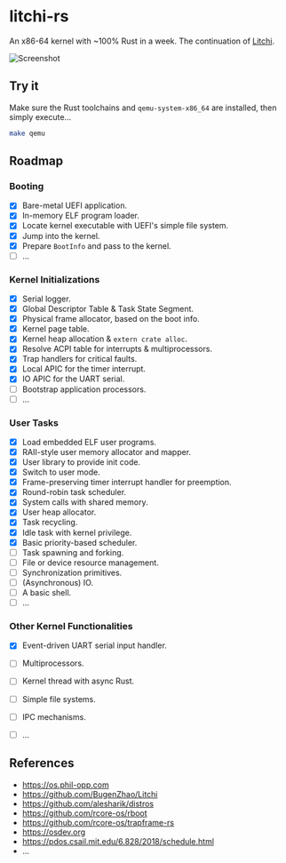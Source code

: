 # litchi-rs

An x86-64 kernel with ~100% Rust in a week. The continuation of [Litchi](https://github.com/BugenZhao/Litchi).

![Screenshot](https://user-images.githubusercontent.com/25862682/161102150-9dd3f27f-5cbd-4c06-9559-c3b127eeb78b.png)

## Try it

Make sure the Rust toolchains and `qemu-system-x86_64` are installed, then simply execute...

```bash
make qemu
```

## Roadmap

### Booting

- [x] Bare-metal UEFI application.
- [x] In-memory ELF program loader.
- [x] Locate kernel executable with UEFI's simple file system.
- [x] Jump into the kernel.
- [x] Prepare `BootInfo` and pass to the kernel.
- [ ] ...

### Kernel Initializations

- [x] Serial logger.
- [x] Global Descriptor Table & Task State Segment.
- [x] Physical frame allocator, based on the boot info.
- [x] Kernel page table.
- [x] Kernel heap allocation & `extern crate alloc`.
- [x] Resolve ACPI table for interrupts & multiprocessors.
- [x] Trap handlers for critical faults.
- [x] Local APIC for the timer interrupt.
- [x] IO APIC for the UART serial.
- [ ] Bootstrap application processors.
- [ ] ...

### User Tasks

- [x] Load embedded ELF user programs.
- [x] RAII-style user memory allocator and mapper.
- [x] User library to provide init code.
- [x] Switch to user mode.
- [x] Frame-preserving timer interrupt handler for preemption.
- [x] Round-robin task scheduler.
- [x] System calls with shared memory.
- [x] User heap allocator.
- [x] Task recycling.
- [x] Idle task with kernel privilege.
- [x] Basic priority-based scheduler.
- [ ] Task spawning and forking.
- [ ] File or device resource management.
- [ ] Synchronization primitives.
- [ ] (Asynchronous) IO.
- [ ] A basic shell.
- [ ] ...

### Other Kernel Functionalities

- [x] Event-driven UART serial input handler.
- [ ] Multiprocessors.
- [ ] Kernel thread with async Rust.
- [ ] Simple file systems.
- [ ] IPC mechanisms.
- [ ] ...


## References

- https://os.phil-opp.com
- https://github.com/BugenZhao/Litchi
- https://github.com/alesharik/distros
- https://github.com/rcore-os/rboot
- https://github.com/rcore-os/trapframe-rs
- https://osdev.org
- https://pdos.csail.mit.edu/6.828/2018/schedule.html
- ...
